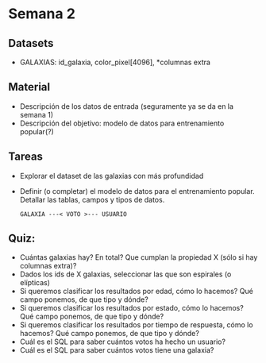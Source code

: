 # Semana 2

## Datasets

* GALAXIAS: id_galaxia, color_pixel[4096], *columnas extra

## Material

* Descripción de los datos de entrada (seguramente ya se da en la semana 1)
* Descripción del objetivo: modelo de datos para entrenamiento popular(?)

## Tareas

* Explorar el dataset de las galaxias con más profundidad
* Definir (o completar) el modelo de datos para el entrenamiento popular. Detallar las tablas, campos y tipos de datos.


      GALAXIA ---< VOTO >--- USUARIO

## Quiz:

* Cuántas galaxias hay? En total? Que cumplan la propiedad X (sólo si hay columnas extra)?
* Dados los ids de X galaxias, seleccionar las que son espirales (o elípticas)
* Si queremos clasificar los resultados por edad, cómo lo hacemos? Qué campo ponemos, de que tipo y dónde?
* Si queremos clasificar los resultados por estado, cómo lo hacemos? Qué campo ponemos, de que tipo y dónde?
* Si queremos clasificar los resultados por tiempo de respuesta, cómo lo hacemos? Qué campo ponemos, de que tipo y dónde?
* Cuál es el SQL para saber cuántos votos ha hecho un usuario?
* Cuál es el SQL para saber cuántos votos tiene una galaxia?


